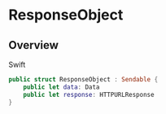 # ResponseObject

## Overview

Swift
```swift
public struct ResponseObject : Sendable {
    public let data: Data
    public let response: HTTPURLResponse
}
```
